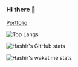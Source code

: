 ### Hi there 👋

[Portfolio](https://hashcode.netlify.app/)

![Top Langs](https://github-readme-stats.vercel.app/api/top-langs/?username=Hashcodepk&layout=compact&langs_count=6&hide_border=true&theme=github_dark)

![Hashir's GitHub stats](https://github-readme-stats.vercel.app/api?username=Hashcodepk&show_icons=true&count_private=true&hide_border=true&include_all_commits=true&theme=github_dark)

![Hashir's wakatime stats](https://github-readme-stats.vercel.app/api/wakatime?username=hashir_ghouri&theme=github_dark&custom_title=WakaTime%20Weekly%20Stats&hide_border=true&range=last_7_days&v=2)



<!--
**Hashcodepk/hashcodepk** is a ✨ _special_ ✨ repository because its `README.md` (this file) appears on your GitHub profile.

Here are some ideas to get you started:

- 🔭 I’m currently working on ...
- 🌱 I’m currently learning ...
- 👯 I’m looking to collaborate on ...
- 🤔 I’m looking for help with ...
- 💬 Ask me about ...
- 📫 How to reach me: ...
- 😄 Pronouns: ...
- ⚡ Fun fact: ...
-->
